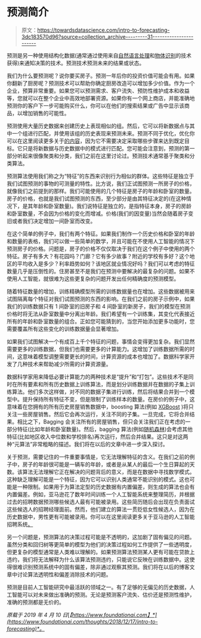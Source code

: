 # 预测简介

> 原文：<https://towardsdatascience.com/intro-to-forecasting-3dc183570d96?source=collection_archive---------31----------------------->

预测是另一种使用结构化数据(通常通过使用来自[自然语言处理](https://www.foundationai.com/thoughts/2018/11/9/intro-to-natural-language-processing)和[物体识别](https://www.foundationai.com/thoughts/2018/11/9/intro-to-object-recognition)的技术获得)来通知决策的技术。预测技术预测未来的结果或状态。

我们为什么要预测呢？说你要买房子。预测一年后你的投资价值可能会有用。如果你翻新了厨房呢？预测技术可以帮助你确定厨房改造可以增加多少价值。作为一个企业，预算非常重要。如果您可以预测需求、客户流失、预防性维护成本和收益等，您就可以在整个企业中高效地部署资源。如果你有一个网上商店，并能准确地预测你的客户下一步可能购买什么，你可以在他们的搜索结果或广告中显示该商品，以增加销售的可能性。

预测使用大量历史数据来创建历史上表现相似的组。然后，它可以将新数据点与其中一个组进行匹配，并使用该组的历史表现来预测未来。预测不同于优化，优化你可以在这里阅读更多关于[的内容](https://www.foundationai.com/thoughts/2018/11/9/intro-to-optimization)，因为它不需要决定采取哪些步骤来达到既定目标。它只是将新数据与历史数据中的模式进行匹配。您可能会注意到，预测的第一部分听起来很像聚类和分类，我们之前在这里讨论过。预测技术通常基于聚类和分类算法。

预测算法使用我们称之为“特征”的东西来识别行为相似的群体。这些特征是独立于我们试图预测的事物的可测量的特性。比方说，我们正试图预测一所房子的价格，就像我们之前提到的那样。我们可能使用的几个特征是房子的年龄和卧室的数量。房子的价格，也就是我们试图预测的东西，至少部分是由其特征决定的(在这种情况下，是其年龄和卧室数量)。我们说特征是独立的，是指特征本身，房子的房龄和卧室数量，不会因为价格的变化而增减。价格(我们的因变量)当然会随着房子变旧或者我们决定增加一间卧室而改变。

在这个简单的例子中，我们有两个特征。如果我们制作一个历史价格和卧室的年龄和数量的表格，我们可以做一些简单的数学，并且可能在不使用人工智能的情况下预测房子的价格。问题是，房子的价格不仅仅取决于我们在这个例子中使用的两个特征。房子有多大？有花园吗？门廊？它有多少故事？附近的学校有多好？这个地区的平均收入是多少？利率趋势如何？该地区就业情况好吗？我们可以考虑的特征数量几乎是压倒性的。住房甚至不是我们在预测中要解决的最复杂的问题。如果不使用人工智能，就很难为这些更复杂的问题开发出任何精确度的预测模型。

随着特征数量的增加，训练精确模型所需的训练数据量也在增加。这些数据被用来试图隔离每个特征对我们试图预测的东西的影响。在我们之前的房子示例中，如果我们的训练数据只有 1 间卧室的旧房子和 4 间卧室的新房子，我们的模型在预测价格时将无法从卧室数量中分离出年龄。我们希望有一个训练集，其变化代表接近所有的年龄和卧室数量的组合。正如您可能猜到的，当您开始添加更多功能时，您需要覆盖所有这些变化的训练数据量会显著增加。

如果我们试图解决一个有成百上千个特征的问题，事情会变得更加复杂。我们显然需要更多的训练数据，但我们也需要更多的计算能力。这增加了训练数据所需的时间，这意味着模型调整需要更长的时间，计算资源的成本也增加了。数据科学家开发了几种技术来帮助减少所需的计算资源量。

数据科学家用来降低必要计算能力的两种技术是“提升”和“打包”。这些技术不是同时在所有要素和所有历史数据上训练算法，而是划分训练数据并在数据的子集上训练算法。他们多次这样做，对不同的数据子集进行训练，然后将结果合并到一个模型中。提升保持所有特征不变，但是限制了训练样本的数量。在房价的例子中，这意味着在您拥有的所有历史房屋销售数据中，boosting 算法(例如 [XGBoost](https://machinelearningmastery.com/gentle-introduction-xgboost-applied-machine-learning/) )将只关注一些房屋销售。然后它会再次运行，关注不同的子集。一旦完成，它将合并结果。相比之下，Bagging 会关注所有的房屋销售，但只会关注我们正在考虑的一部分特征(比如年龄和卧室数量)。然后，bagging 算法(例如[随机森林](/the-random-forest-algorithm-d457d499ffcd))会考虑其他特征(比如地区收入中位数和学校排名)再次运行，然后合并结果。这只是对这两种“元算法”非常粗略的描述。我们将在以后的文章中进一步深入探讨。

关于预测，需要记住的一件重要事情是，它无法理解特征的含义。在我们之前的例子中，房子的年龄很可能是一辆车的年龄，或者是从某人的最后一个生日算起的天数。该算法无法理解它正在解决的问题背后的意义，而是在数据中寻找数学模式。这种缺乏理解可能是一个特征，因为它可以识别人类通常不能识别的模式。这也可能是一种限制。如果用于为算法定型的历史数据有内置偏差，则生成的算法也会有内置偏差。例如，亚马逊花了数年时间训练一个人工智能系统来整理简历，并根据过去的招聘数据预测哪些候选人最有可能被录用。这些简历随后会出现在负责面试这些候选人的招聘经理面前。然而，他们建立的算法一贯贬低女性候选人，因为在历史数据中，男性更有可能被录用。你可以在这里阅读更多关于亚马逊的人工智能招聘系统[。](http://fortune.com/2018/10/10/amazon-ai-recruitment-bias-women-sexist/)

另一个问题是，预测算法的决策过程可能是不透明的，这加剧了固有偏见的问题。虽然分类和回归树等更简单的模型为他们的决策过程如何工作提供了一些透明度，但更复杂的模型通常是人类难以理解的。如果预测算法预测某人更有可能在贷款上违约，我们将无法解释为什么该算法预测违约，只能说它反映在训练数据中。这使得很难识别预测系统中的固有偏差，除非通过观察其预测。我们将在以后的博客文章中讨论算法透明性和偏差消除技术的问题。

预测是目前人工智能研究中最活跃的领域之一。有了足够的无偏见的历史数据，人工智能可以对未来做出准确的预测。无论是预测客户流失、估价还是预测性维护，准确的预测都是无价的。

*原载于 2019 年 4 月 10 日*[*【https://www.foundationai.com】*](https://www.foundationai.com/thoughts/2018/12/17/intro-to-forecasting)*。*